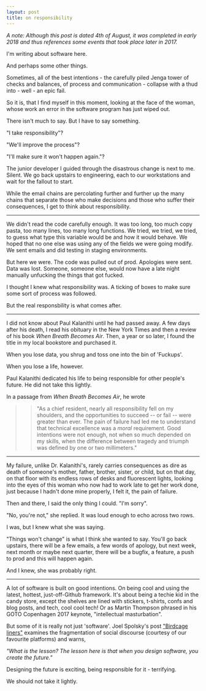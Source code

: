 ```yaml
---
layout: post
title: on responsibility
---
```


_A note: Although this post is dated 4th of August, it was completed in early 2018 and thus references some events that took place later in 2017._

I'm writing about software here. 

And perhaps some other things. 

Sometimes, all of the best intentions - the carefully piled Jenga tower of checks and balances, of process and communication - collapse with a thud into - well - an epic fail.

So it is, that I find myself in this moment, looking at the face of the woman, whose work an error in the software program has just wiped out. 

There isn't much to say. But I have to say something. 

"I take responsibility"? 

"We'll improve the process"?

"I'll make sure it won't happen again."?

The junior developer I guided through the disastrous change is next to me. Silent. 
We go back upstairs to engineering, each to our workstations and wait for the fallout to start.

While the email chains are percolating further and further up the many chains that separate those who make decisions and those who suffer their consequences, I get to think about responsibility. 

---

We didn't read the code carefully enough. It was too long, too much copy pasta, too many lines, too many long functions. We tried, we tried, we tried, to guess what type this variable would be and how it would behave. We hoped that no one else was using any of the fields we were going modify. We sent emails and did testing in staging environments.

But here we were. The code was pulled out of prod. Apologies were sent. Data was lost. Someone, someone else, would now have a late night manually unfucking the things that got fucked.

I thought I knew what responsibility was. A ticking of boxes to make sure some sort of process was followed. 

But the real responsbility is what comes after.

---

I did not know about Paul Kalanithi until he had passed away. A few days after his death, I read his obituary in the New York Times and then a review of his book _When Breath Becomes Air_. Then, a year or so later, I found the title in my local bookstore and purchased it. 

When you lose data, you shrug and toss one into the bin of 'Fuckups'.

When you lose a life, however. 

Paul Kalanithi dedicated his life to being responsible for other people's future. 
He did not take this lightly.
 
In a passage from _When Breath Becomes Air_, he wrote

> > "As a chief resident, nearly all responsibility fell on my shoulders, and the opportunities to succeed -- or fail -- were greater than ever. The pain of failure had led me to understand that technical excellence was a _moral_ requirement. Good intentions were not enough, not when so much depended on my skills, when the difference between tragedy and triumph was defined by one or two millimeters."


---

My failure, unlike Dr. Kalanithi's, rarely carries consequences as dire as death of someone's mother, father, brother, sister, or child, but on that day, on that floor with its endless rows of desks and fluorescent lights, looking into the eyes of this woman who now had to work late to get her work done, just because I hadn't done mine properly, I felt it, the pain of failure.

Then and there, I said the only thing I could.
"I'm sorry".

"No, you're not," she replied. It was loud enough to echo across two rows.

I was, but I knew what she was saying.

"Things won't change" is what I think she wanted to say.
You'll go back upstairs, there will be a few emails, a few words of apology, but next week, next month or maybe next quarter, there will be a bugfix, a feature, a push to prod and this will happen again.

And I knew, she was probably right. 

---

A lot of software is built on good intentions. On being cool and using the latest, hottest, just-off-Github framework. It's about being a techie kid in the candy store, except the shelves are lined with stickers, t-shirts, confs and blog posts, and tech, cool cool tech! Or as Martin Thompson phrased in his GOTO Copenhagen 2017 keynote, "intellectual masturbation". 

But some of it is really not just 'software'. Joel Spolsky's post ["Birdcage liners"](https://www.joelonsoftware.com/2018/01/12/birdcage-liners/) examines the fragmentation of social discourse (courtesy of our favourite platforms) and warns, 

_"What is the lesson? The lesson here is that when you design software, you create the future."_

Designing the future is exciting, being responsible for it - terrifying.

We should not take it lightly.



